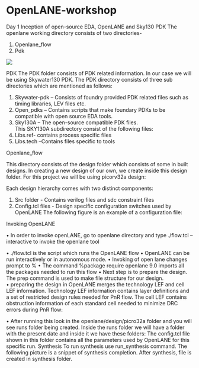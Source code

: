 # OpenLANE-workshop
Day 1 Inception of open-source EDA, OpenLANE and Sky130 PDK
The openlane working directory consists of two directories-
1.	Openlane_flow  
2.	 Pdk

![](image1.JPG)


PDK 
The PDK folder consists of PDK related information. In our case we will be using Skywater130 PDK. The PDK directory consists of three sub directories which are mentioned as follows:
1.	Skywater-pdk – Consists of foundry provided PDK related files such as timing libraries, LEV files etc.
2.	Open_pdks – Contains scripts that make foundary PDKs to be compatible with open source EDA tools.
3.	Sky130A – The open-source compatible PDK files.  
This SKY130A subdirectory consist of the following files: 
1.	Libs.ref-  contains process specific files
2.	Libs.tech –Contains files specific to tools

Openlane_flow
 
This directory consists of the design folder which consists of some in built designs. In creating a new design of our own, we create inside this design folder. For this project we will be using picorv32a design:



Each design hierarchy comes with two distinct components:
1.	Src folder - Contains verilog files and sdc constraint files
2.	Config.tcl files - Design specific configuration switches used by OpenLANE
The following figure is an example of a configuration file:

Invoking OpenLANE

•	In order to invoke openLANE, go to openlane directory and type ./flow.tcl –interactive  to invoke the openlane tool

•	./flow.tcl is the script which runs the OpenLANE flow
•	OpenLANE can be run interactively or in autonomous mode.
•	Invoking of open lane changes prompt to %
•	The command %package require openlane 9.0 imports all the packages needed to run this flow
•	Next step is to prepare the design. The prep command is used to make file structure for our design.  
•	preparing the design in OpenLANE merges the technology LEF and cell LEF information. Technology LEF information contains layer definitions and a set of restricted design rules needed for PnR flow. The cell LEF contains obstruction information of each standard cell needed to minimize DRC errors during PnR flow:

•	After running this look in the openlane/design/picro32a folder and you will see runs folder being created. Inside the runs folder we will have a folder with the present date and inside it we have these folders:
The config.tcl file shown in this folder contains all the parameters used by OpenLANE for this specific run.
Synthesis
To run synthesis use run_synthesis command. The following picture is a snippet of synthesis completion.
After synthesis,  file is created in synthesis folder. 
